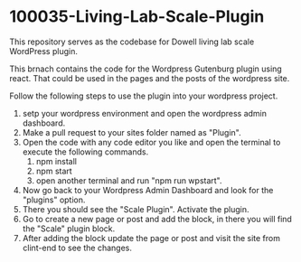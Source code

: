 # 100035-Living-Lab-Scale-Plugin
This repository serves as the codebase for Dowell living lab scale WordPress plugin.

This brnach contains the code for the Wordpress Gutenburg plugin using react. That could be used in the pages and the posts of the wordpress site.

Follow the following steps to use the plugin into your wordpress project.

1. setp your wordpress environment and open the wordpress admin dashboard.
2. Make a pull request to your sites folder named as "Plugin".
3. Open the code with any code editor you like and open the terminal to execute the following commands.
    1. npm install
    2. npm start
    3. open another terminal and run "npm run wpstart".
4. Now go back to your Wordpress Admin Dashboard and look for the "plugins" option.
5. There you should see the "Scale Plugin". Activate the plugin.
6. Go to create a new page or post and add the block, in there you will find the "Scale" plugin block.
7. After adding the block update the page or post and visit the site from clint-end to see the changes.
